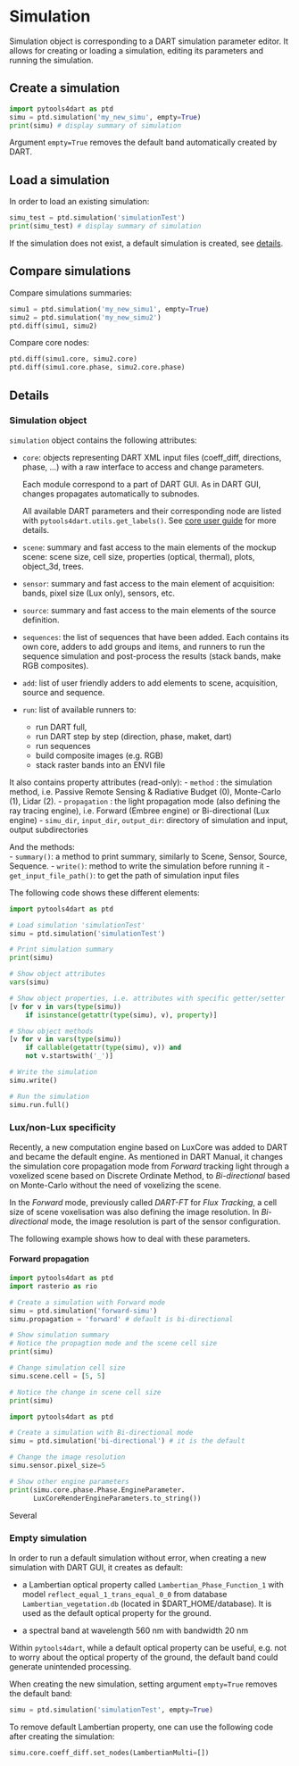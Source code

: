 # Simulation

Simulation object is corresponding to a DART simulation parameter editor.
It allows for creating or loading a simulation, editing its parameters and running the simulation.

## Create a simulation

```python
import pytools4dart as ptd
simu = ptd.simulation('my_new_simu', empty=True)
print(simu) # display summary of simulation
``` 
Argument `empty=True` removes the default band automatically created by DART.

## Load a simulation
In order to load an existing simulation:
```python
simu_test = ptd.simulation('simulationTest')
print(simu_test) # display summary of simulation
```

If the simulation does not exist, a default simulation is created, see [details](#empty-simulation).

## Compare simulations

Compare simulations summaries:
```python
simu1 = ptd.simulation('my_new_simu1', empty=True)
simu2 = ptd.simulation('my_new_simu2')
ptd.diff(simu1, simu2)
```

Compare core nodes:
```python
ptd.diff(simu1.core, simu2.core)
ptd.diff(simu1.core.phase, simu2.core.phase)
```

## Details

### Simulation object
`simulation` object contains the following attributes:

  - `core`: objects representing DART XML input files (coeff_diff,
    directions, phase, ...) with a raw interface to access and change parameters.

    Each module correspond to a part of DART GUI. As in DART GUI, changes propagates
    automatically to subnodes. 
    
    All available DART parameters and their corresponding node are listed with `pytools4dart.utils.get_labels()`. See [core user guide](./02_core.md) for more details.

  - `scene`: summary and fast access to the main elements of the mockup scene:
    scene size, cell size, properties (optical, thermal), plots, object_3d, trees.

  - `sensor`: summary and fast access to the main element of acquisition:
    bands, pixel size (Lux only), sensors, etc.

  - `source`: summary and fast access to the main elements of the source definition.

  - `sequences`: the list of sequences that have been added. 
    Each contains its own core, adders to add
    groups and items, and runners to run the sequence simulation and post-process
    the results (stack bands, make RGB composites).

  - `add`: list of user friendly adders to add elements to
    scene, acquisition, source and sequence.

  - `run`: list of available runners to:
    - run DART full, 
    - run DART step by step (direction, phase, maket, dart)
    - run sequences
    - build composite images (e.g. RGB)
    - stack raster bands into an ENVI file 
      
It also contains property attributes (read-only):
    - `method` : the simulation method, i.e. Passive Remote Sensing & Radiative Budget (0), Monte-Carlo (1), Lidar (2).
    - `propagation` : the light propagation mode (also defining the ray tracing engine), i.e. Forward (Embree engine) or Bi-directional (Lux engine)
    - `simu_dir`, `input_dir`, `output_dir`: directory of simulation and input, output subdirectories
     

And the methods:    
    - `summary()`: a method to print summary, similarly to Scene, Sensor, Source, Sequence.
    - `write()`: method to write the simulation before running it
    - `get_input_file_path()`: to get the path of simulation input files
    
The following code shows these different elements:

```python
import pytools4dart as ptd

# Load simulation 'simulationTest'
simu = ptd.simulation('simulationTest')

# Print simulation summary
print(simu)

# Show object attributes
vars(simu)

# Show object properties, i.e. attributes with specific getter/setter
[v for v in vars(type(simu))
    if isinstance(getattr(type(simu), v), property)]

# Show object methods
[v for v in vars(type(simu))
    if callable(getattr(type(simu), v)) and
    not v.startswith('_')]

# Write the simulation
simu.write()

# Run the simulation
simu.run.full()

```
### Lux/non-Lux specificity

Recently, a new computation engine based on LuxCore was added to DART and became the default engine. As mentioned in DART Manual, it changes the simulation core propagation mode from _Forward_ tracking light through a voxelized scene based on Discrete Ordinate Method, to _Bi-directional_ based on Monte-Carlo without the need of voxelizing the scene.

In the _Forward_ mode, previously called _DART-FT_ for _Flux Tracking_, a cell size of scene voxelisation was also defining the image resolution. In _Bi-directional_ mode, the image resolution is part of the sensor configuration.

The following example shows how to deal with these parameters.

#### Forward propagation
```python
import pytools4dart as ptd
import rasterio as rio

# Create a simulation with Forward mode
simu = ptd.simulation('forward-simu')
simu.propagation = 'forward' # default is bi-directional

# Show simulation summary
# Notice the propagtion mode and the scene cell size
print(simu)

# Change simulation cell size
simu.scene.cell = [5, 5]

# Notice the change in scene cell size
print(simu)

```

```python
import pytools4dart as ptd

# Create a simulation with Bi-directional mode
simu = ptd.simulation('bi-directional') # it is the default

# Change the image resolution
simu.sensor.pixel_size=5

# Show other engine parameters
print(simu.core.phase.Phase.EngineParameter.
      LuxCoreRenderEngineParameters.to_string())
```

Several

### Empty simulation

In order to run a default simulation without error, when creating a new simulation with DART GUI, it creates as default:
 - a Lambertian optical property called `Lambertian_Phase_Function_1` with model `reflect_equal_1_trans_equal_0_0`
 from database `Lambertian_vegetation.db` (located in $DART_HOME/database). It is used as the default optical property
 for the ground.
 
 - a spectral band at wavelength 560 nm with bandwidth 20 nm

Within `pytools4dart`, while a default optical property can be useful, 
e.g. not to worry about the optical property of the ground,
the default band could generate unintended processing. 

When creating the new simulation, setting argument `empty=True` removes the default band:

```python
simu = ptd.simulation('simulationTest', empty=True)
``` 

To remove default Lambertian property, one can use the following code 
after creating the simulation:

```python
simu.core.coeff_diff.set_nodes(LambertianMulti=[])
``` 
